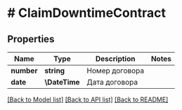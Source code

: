 # # ClaimDowntimeContract

## Properties

Name | Type | Description | Notes
------------ | ------------- | ------------- | -------------
**number** | **string** | Номер договора |
**date** | **\DateTime** | Дата договора |

[[Back to Model list]](../../README.md#models) [[Back to API list]](../../README.md#endpoints) [[Back to README]](../../README.md)
